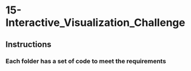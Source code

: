 # 15-Interactive_Visualization_Challenge

## Instructions


### Each folder has a set of code to meet the requirements
